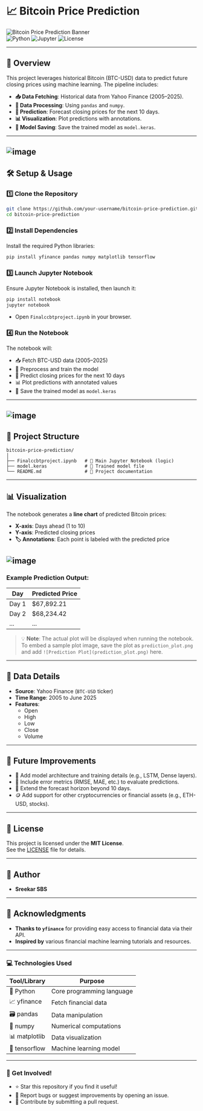 # 📈 Bitcoin Price Prediction 

![Bitcoin Price Prediction Banner](https://img.shields.io/badge/Bitcoin-Price%20Prediction-orange?logo=bitcoin)  
![Python](https://img.shields.io/badge/Python-3.8%2B-blue?logo=python) ![Jupyter](https://img.shields.io/badge/Jupyter-Notebook-orange?logo=jupyter) ![License](https://img.shields.io/badge/License-MIT-green)

---

## 🌟 Overview
This project leverages historical Bitcoin (BTC-USD) data to predict future closing prices using machine learning. The pipeline includes:
- **📥 Data Fetching**: Historical data from Yahoo Finance (2005–2025).
- **🔁 Data Processing**: Using `pandas` and `numpy`.
- **🔮 Prediction**: Forecast closing prices for the next 10 days.
- **📊 Visualization**: Plot predictions with annotations.
- **💾 Model Saving**: Save the trained model as `model.keras`.

---
![image](https://github.com/user-attachments/assets/4b418970-ba3c-4228-8fd3-9a9ce2003c93)
---

## 🛠️ Setup & Usage

### 1️⃣ **Clone the Repository**
```bash
git clone https://github.com/your-username/bitcoin-price-prediction.git
cd bitcoin-price-prediction
```

### 2️⃣ **Install Dependencies**
Install the required Python libraries:
```bash
pip install yfinance pandas numpy matplotlib tensorflow
```

### 3️⃣ **Launch Jupyter Notebook**
Ensure Jupyter Notebook is installed, then launch it:
```bash
pip install notebook
jupyter notebook
```
- Open `Finalccbtproject.ipynb` in your browser.

### 4️⃣ **Run the Notebook**
The notebook will:
- 📥 Fetch BTC-USD data (2005–2025)
- 🔁 Preprocess and train the model
- 🔮 Predict closing prices for the next 10 days
- 📊 Plot predictions with annotated values
- 💾 Save the trained model as `model.keras`

---
![image](https://github.com/user-attachments/assets/74bad53d-7c89-4b11-bddd-aa60eddbfa06)
---

## 📁 Project Structure
```plaintext
bitcoin-price-prediction/
│
├── Finalccbtproject.ipynb   # 📜 Main Jupyter Notebook (logic)
├── model.keras              # 💾 Trained model file
└── README.md                # 📖 Project documentation
```

---

## 📊 Visualization
The notebook generates a **line chart** of predicted Bitcoin prices:
- **X-axis**: Days ahead (1 to 10)
- **Y-axis**: Predicted closing prices
- **🏷️ Annotations**: Each point is labeled with the predicted price

![image](https://github.com/user-attachments/assets/f0f6edd6-58b8-4cf0-89e5-4995de4e816d)
---
### Example Prediction Output:
| Day   | Predicted Price  |
|-------|------------------|
| Day 1 | $67,892.21       |
| Day 2 | $68,234.42       |
| ...   | ...              |

> 💡 **Note**: The actual plot will be displayed when running the notebook. To embed a sample plot image, save the plot as `prediction_plot.png` and add `![Prediction Plot](prediction_plot.png)` here.

---

## 📁 Data Details
- **Source**: Yahoo Finance (`BTC-USD` ticker)
- **Time Range**: 2005 to June 2025
- **Features**:
  - Open
  - High
  - Low
  - Close
  - Volume

---

## 🔮 Future Improvements
- 📐 Add model architecture and training details (e.g., LSTM, Dense layers).
- 📏 Include error metrics (RMSE, MAE, etc.) to evaluate predictions.
- 📆 Extend the forecast horizon beyond 10 days.
- 🪙 Add support for other cryptocurrencies or financial assets (e.g., ETH-USD, stocks).

---

## 🪪 License
This project is licensed under the **MIT License**.  
See the [LICENSE](LICENSE) file for details.

---

## 👤 Author
- **Sreekar SBS**  


---

## 🙏 Acknowledgments
- **Thanks to `yfinance`** for providing easy access to financial data via their API.
- **Inspired by** various financial machine learning tutorials and resources.

---

### 💻 Technologies Used
| Tool/Library    | Purpose                  |
|-----------------|--------------------------|
| 🐍 Python       | Core programming language|
| 📈 yfinance     | Fetch financial data     |
| 🗃️ pandas       | Data manipulation        |
| 🔢 numpy        | Numerical computations   |
| 📊 matplotlib   | Data visualization       |
| 🧠 tensorflow   | Machine learning model   |

---

### 📢 Get Involved!
- ⭐ Star this repository if you find it useful!
- 🐛 Report bugs or suggest improvements by opening an issue.
- 📜 Contribute by submitting a pull request.
